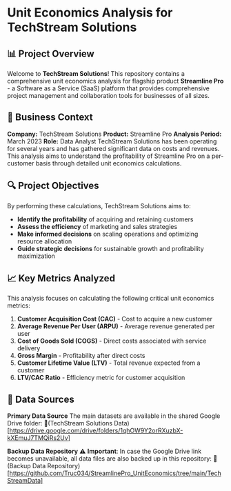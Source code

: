# Unit Economics Analysis for TechStream Solutions
## 📊 Project Overview
Welcome to **TechStream Solutions**! This repository contains a comprehensive unit economics analysis for flagship product **Streamline Pro** - a Software as a Service (SaaS) platform that provides comprehensive project management and collaboration tools for businesses of all sizes.

## 🎯 Business Context
**Company:** TechStream Solutions
**Product:** Streamline Pro
**Analysis Period:** March 2023
**Role:** Data Analyst
TechStream Solutions has been operating for several years and has gathered significant data on costs and revenues. This analysis aims to understand the profitability of Streamline Pro on a per-customer basis through detailed unit economics calculations.

## 🔍 Project Objectives
By performing these calculations, TechStream Solutions aims to:

- **Identify the profitability** of acquiring and retaining customers
- **Assess the efficiency** of marketing and sales strategies
- **Make informed decisions** on scaling operations and optimizing resource allocation
- **Guide strategic decisions** for sustainable growth and profitability maximization

## 📈 Key Metrics Analyzed
This analysis focuses on calculating the following critical unit economics metrics:

1. **Customer Acquisition Cost (CAC)** - Cost to acquire a new customer
2. **Average Revenue Per User (ARPU)** - Average revenue generated per user
3. **Cost of Goods Sold (COGS)** - Direct costs associated with service delivery
4. **Gross Margin** - Profitability after direct costs
5. **Customer Lifetime Value (LTV)** - Total revenue expected from a customer
6. **LTV/CAC Ratio** - Efficiency metric for customer acquisition

## 💾 Data Sources
**Primary Data Source**
The main datasets are available in the shared Google Drive folder:
📁(TechStream Solutions Data)[https://drive.google.com/drive/folders/1qhOW9Y2orRXuzbX-kXEmuJ7TMQiRs2Uv]

**Backup Data Repository**
⚠️ **Important**: In case the Google Drive link becomes unavailable, all data files are also backed up in this repository:
📁 (Backup Data Repository)[https://github.com/Truc034/StreamlinePro_UnitEconomics/tree/main/TechStreamData] 

